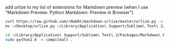 
add urlize to my list of extensions for Markdown preview (when I use "Markdown Preview: Python Markdown: Preview in Browser")

```bash
curl https://raw.github.com/r0wb0t/markdown-urlize/master/urlize.py -o ~/Desktop/urlize.py
mv ~/Desktop/urlize.py ~/Library/Application\ Support/Sublime\ Text\ 2/Packages/Markdown\ Preview/markdown/extensions/urlize.py

cd ~/Library/Application\ Support/Sublime\ Text\ 2/Packages/Markdown\ Preview/markdown/extensions
sudo python2.6 -m compileall .
```


